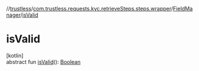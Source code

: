 //[trustless](../../../index.md)/[com.trustless.requests.kyc.retrieveSteps.steps.wrapper](../index.md)/[FieldManager](index.md)/[isValid](is-valid.md)

# isValid

[kotlin]\
abstract fun [isValid](is-valid.md)(): [Boolean](https://kotlinlang.org/api/latest/jvm/stdlib/kotlin/-boolean/index.html)
